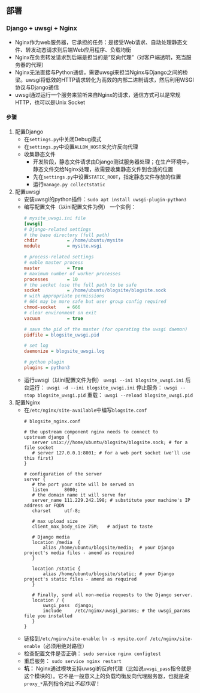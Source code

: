 ## 部署
### Django + uwsgi + Nginx
- Nginx作为web服务器，它承担的任务：是接受Web请求、自动处理静态文件、转发动态请求到后端Web应用程序、负载均衡
- Nginx在负责转发请求到后端是担当的是“反向代理”（对客户端透明，充当服务器的代理）
- Nginx无法直接与Python通信，需要uwsgi来担当Nginx与Django之间的桥梁。uwsgi将低效的HTTP请求转化为高效的内部二进制请求，然后利用WSGI协议与Django通信
- uwsgi通过运行一个服务来监听来自Nginx的请求，通信方式可以是常规HTTP，也可以是Unix Socket
#### 步骤
1. 配置Django
   - 在`settings.py`中关闭Debug模式
   - 在`settings.py`中设置`ALLOW_HOST`来允许反向代理
   - 收集静态文件
     - 开发阶段，静态文件请求由Django测试服务器处理；在生产环境中，静态文件交给Nginx处理，故需要收集静态文件到合适的位置
     - 先在`settings.py`中设置`STATIC_ROOT`，指定静态文件存放的位置
     - 运行`manage.py collectstatic`
2. 配置uwsgi
   - 安装uwsgi的python插件：`sudo apt install uwsgi-plugin-python3`
   - 编写配置文件（以ini配置文件为例）
     一个实例：
     ```ini
     # mysite_uwsgi.ini file
     [uwsgi]
     # Django-related settings
     # the base directory (full path)
     chdir           = /home/ubuntu/mysite
     module          = mysite.wsgi

     # process-related settings
     # eable master process
     master          = True
     # maximum number of worker processes
     processes       = 10
     # the socket (use the full path to be safe
     socket          = /home/ubuntu/blogsite/blogsite.sock
     # with appropriate permissions
     # 664 may be more safe but user group config required
     chmod-socket    = 666
     # clear environment on exit
     vacuum          = true

     # save the pid of the master (for operating the uwsgi daemon)
     pidfile = blogsite_uwsgi.pid

     # set log
     daemonize = blogsite_uwsgi.log

     # python plugin
     plugins = python3
     ```
   - 运行uwsgi（以ini配置文件为例）
     `uwsgi --ini blogsite_uwsgi.ini`
     后台运行：
     `uwsgi -d --ini blogsite_uwsgi.ini`
     停止服务：
     `uwsgi --stop blogsite_uwsgi.pid`
     重载：
     `uwsgi --reload blogsite_uwsgi.pid`
3. 配置Nginx
   - 在`/etc/nginx/site-available`中编写`blogsite.conf`
     ```nginx
     # blogsite_nginx.conf

     # the upstream component nginx needs to connect to
     upstream django {
        server unix:///home/ubuntu/blogsite/blogsite.sock; # for a file socket
        # server 127.0.0.1:8001; # for a web port socket (we'll use this first)
     }

     # configuration of the server
     server {
        # the port your site will be served on
        listen      8000;
        # the domain name it will serve for
        server_name 111.229.242.198; # substitute your machine's IP address or FQDN
        charset     utf-8;

        # max upload size
        client_max_body_size 75M;   # adjust to taste

        # Django media
        location /media  {
            alias /home/ubuntu/blogsite/media;  # your Django project's media files - amend as required
        }

        location /static {
            alias /home/ubuntu/blogsite/static; # your Django project's static files - amend as required
        }

        # Finally, send all non-media requests to the Django server.
        location / {
            uwsgi_pass  django;
            include     /etc/nginx/uwsgi_params; # the uwsgi_params file you installed
        }
     }
     ```
   - 链接到`/etc/nginx/site-enable`: `ln -s mysite.conf /etc/nginx/site-enable`（必须用绝对路径）
   - 检查配置文件是否正确： `sudo service nginx configtest`
   - 重启服务： `sudo service nginx restart`
   - **坑：** Nginx通过模块支持uwsgi的反向代理（比如说`uwsgi_pass`指令就是这个模块的）。它不是一般意义上的负载均衡反向代理服务器，也就是说`proxy_*`系列指令对此*不起作用*！